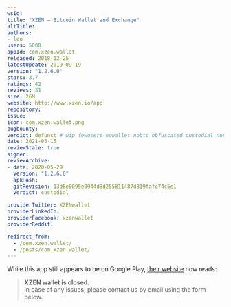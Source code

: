 ```yaml
---
wsId: 
title: "XZEN — Bitcoin Wallet and Exchange"
altTitle: 
authors:
- leo
users: 5000
appId: com.xzen.wallet
released: 2018-12-25
latestUpdate: 2019-09-19
version: "1.2.6.0"
stars: 3.7
ratings: 42
reviews: 31
size: 26M
website: http://www.xzen.io/app
repository: 
issue: 
icon: com.xzen.wallet.png
bugbounty: 
verdict: defunct # wip fewusers nowallet nobtc obfuscated custodial nosource nonverifiable reproducible bounty defunct
date: 2021-05-15
reviewStale: true
signer: 
reviewArchive:
- date: 2020-05-29
  version: "1.2.6.0"
  apkHash: 
  gitRevision: 13d8e0095e0944d8d255811487d819fafc74c5e1
  verdict: custodial

providerTwitter: XZENwallet
providerLinkedIn: 
providerFacebook: xzenwallet
providerReddit: 

redirect_from:
  - /com.xzen.wallet/
  - /posts/com.xzen.wallet/
---
```



While this app still appears to be on Google Play,
[their website](https://xzen.io/) now reads:

> **XZEN wallet is closed.**<br>
  In case of any issues, please contact us by email using the form below.

